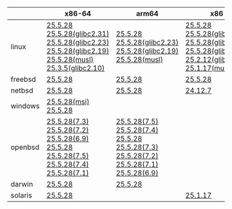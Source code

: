||x86-64|arm64|x86|ppc64le|armv7|armel|
| --- | --- | --- | --- | --- | --- | --- |
|linux|[25.5.28](https://github.com/roswell/sbcl_head/releases/download/25.5.28/sbcl-25.5.28-x86-64-linux-binary.tar.bz2)<br />[25.5.28(glibc2.31)](https://github.com/roswell/sbcl_head/releases/download/25.5.28/sbcl-25.5.28-x86-64-linux-glibc2.31-binary.tar.bz2)<br />[25.5.28(glibc2.23)](https://github.com/roswell/sbcl_head/releases/download/25.5.28/sbcl-25.5.28-x86-64-linux-glibc2.23-binary.tar.bz2)<br />[25.5.28(glibc2.19)](https://github.com/roswell/sbcl_head/releases/download/25.5.28/sbcl-25.5.28-x86-64-linux-glibc2.19-binary.tar.bz2)<br />[25.5.28(musl)](https://github.com/roswell/sbcl_head/releases/download/25.5.28/sbcl-25.5.28-x86-64-linux-musl-binary.tar.bz2)<br />[25.3.5(glibc2.10)](https://github.com/roswell/sbcl_head/releases/download/25.3.5/sbcl-25.3.5-x86-64-linux-glibc2.10-binary.tar.bz2)<br />|[25.5.28](https://github.com/roswell/sbcl_head/releases/download/25.5.28/sbcl-25.5.28-arm64-linux-binary.tar.bz2)<br />[25.5.28(glibc2.23)](https://github.com/roswell/sbcl_head/releases/download/25.5.28/sbcl-25.5.28-arm64-linux-glibc2.23-binary.tar.bz2)<br />[25.5.28(glibc2.19)](https://github.com/roswell/sbcl_head/releases/download/25.5.28/sbcl-25.5.28-arm64-linux-glibc2.19-binary.tar.bz2)<br />[25.5.28(musl)](https://github.com/roswell/sbcl_head/releases/download/25.5.28/sbcl-25.5.28-arm64-linux-musl-binary.tar.bz2)<br />|[25.5.28](https://github.com/roswell/sbcl_head/releases/download/25.5.28/sbcl-25.5.28-x86-linux-binary.tar.bz2)<br />[25.5.28(glibc2.31)](https://github.com/roswell/sbcl_head/releases/download/25.5.28/sbcl-25.5.28-x86-linux-glibc2.31-binary.tar.bz2)<br />[25.5.28(glibc2.23)](https://github.com/roswell/sbcl_head/releases/download/25.5.28/sbcl-25.5.28-x86-linux-glibc2.23-binary.tar.bz2)<br />[25.5.28(glibc2.19)](https://github.com/roswell/sbcl_head/releases/download/25.5.28/sbcl-25.5.28-x86-linux-glibc2.19-binary.tar.bz2)<br />[25.2.12(glibc2.10)](https://github.com/roswell/sbcl_head/releases/download/25.2.12/sbcl-25.2.12-x86-linux-glibc2.10-binary.tar.bz2)<br />[25.1.17(musl)](https://github.com/roswell/sbcl_head/releases/download/25.1.17/sbcl-25.1.17-x86-linux-musl-binary.tar.bz2)<br />|[25.5.28](https://github.com/roswell/sbcl_head/releases/download/25.5.28/sbcl-25.5.28-ppc64le-linux-binary.tar.bz2)<br />[25.5.28(glibc2.23)](https://github.com/roswell/sbcl_head/releases/download/25.5.28/sbcl-25.5.28-ppc64le-linux-glibc2.23-binary.tar.bz2)<br />[25.5.28(glibc2.19)](https://github.com/roswell/sbcl_head/releases/download/25.5.28/sbcl-25.5.28-ppc64le-linux-glibc2.19-binary.tar.bz2)<br />|[25.5.28](https://github.com/roswell/sbcl_head/releases/download/25.5.28/sbcl-25.5.28-armv7-linux-binary.tar.bz2)<br />|[25.1.17](https://github.com/roswell/sbcl_head/releases/download/25.1.17/sbcl-25.1.17-armel-linux-binary.tar.bz2)<br />|
|freebsd|[25.5.28](https://github.com/roswell/sbcl_head/releases/download/25.5.28/sbcl-25.5.28-x86-64-freebsd-binary.tar.bz2)<br />|[25.5.28](https://github.com/roswell/sbcl_head/releases/download/25.5.28/sbcl-25.5.28-arm64-freebsd-binary.tar.bz2)<br />|[25.5.28](https://github.com/roswell/sbcl_head/releases/download/25.5.28/sbcl-25.5.28-x86-freebsd-binary.tar.bz2)<br />||||
|netbsd|[25.5.28](https://github.com/roswell/sbcl_head/releases/download/25.5.28/sbcl-25.5.28-x86-64-netbsd-binary.tar.bz2)<br />|[25.5.28](https://github.com/roswell/sbcl_head/releases/download/25.5.28/sbcl-25.5.28-arm64-netbsd-binary.tar.bz2)<br />|[24.12.7](https://github.com/roswell/sbcl_head/releases/download/24.12.7/sbcl-24.12.7-x86-netbsd-binary.tar.bz2)<br />||||
|windows|[25.5.28(msi)](https://github.com/roswell/sbcl_head/releases/download/25.5.28/sbcl-25.5.28-x86-64-windows-binary.msi)<br />[25.5.28](https://github.com/roswell/sbcl_head/releases/download/25.5.28/sbcl-25.5.28-x86-64-windows-binary.tar.bz2)<br />||||||
|openbsd|[25.5.28(7.3)](https://github.com/roswell/sbcl_head/releases/download/25.5.28/sbcl-25.5.28-x86-64-openbsd-7.3-binary.tar.bz2)<br />[25.5.28(7.2)](https://github.com/roswell/sbcl_head/releases/download/25.5.28/sbcl-25.5.28-x86-64-openbsd-7.2-binary.tar.bz2)<br />[25.5.28(6.9)](https://github.com/roswell/sbcl_head/releases/download/25.5.28/sbcl-25.5.28-x86-64-openbsd-6.9-binary.tar.bz2)<br />[25.5.28](https://github.com/roswell/sbcl_head/releases/download/25.5.28/sbcl-25.5.28-x86-64-openbsd-binary.tar.bz2)<br />[25.5.28(7.5)](https://github.com/roswell/sbcl_head/releases/download/25.5.28/sbcl-25.5.28-x86-64-openbsd-7.5-binary.tar.bz2)<br />[25.5.28(7.4)](https://github.com/roswell/sbcl_head/releases/download/25.5.28/sbcl-25.5.28-x86-64-openbsd-7.4-binary.tar.bz2)<br />[25.5.28(7.1)](https://github.com/roswell/sbcl_head/releases/download/25.5.28/sbcl-25.5.28-x86-64-openbsd-7.1-binary.tar.bz2)<br />|[25.5.28(7.5)](https://github.com/roswell/sbcl_head/releases/download/25.5.28/sbcl-25.5.28-arm64-openbsd-7.5-binary.tar.bz2)<br />[25.5.28(7.4)](https://github.com/roswell/sbcl_head/releases/download/25.5.28/sbcl-25.5.28-arm64-openbsd-7.4-binary.tar.bz2)<br />[25.5.28](https://github.com/roswell/sbcl_head/releases/download/25.5.28/sbcl-25.5.28-arm64-openbsd-binary.tar.bz2)<br />[25.5.28(7.3)](https://github.com/roswell/sbcl_head/releases/download/25.5.28/sbcl-25.5.28-arm64-openbsd-7.3-binary.tar.bz2)<br />[25.5.28(7.2)](https://github.com/roswell/sbcl_head/releases/download/25.5.28/sbcl-25.5.28-arm64-openbsd-7.2-binary.tar.bz2)<br />[25.5.28(7.1)](https://github.com/roswell/sbcl_head/releases/download/25.5.28/sbcl-25.5.28-arm64-openbsd-7.1-binary.tar.bz2)<br />[25.5.28(6.9)](https://github.com/roswell/sbcl_head/releases/download/25.5.28/sbcl-25.5.28-arm64-openbsd-6.9-binary.tar.bz2)<br />|||||
|darwin|[25.5.28](https://github.com/roswell/sbcl_head/releases/download/25.5.28/sbcl-25.5.28-x86-64-darwin-binary.tar.bz2)<br />|[25.5.28](https://github.com/roswell/sbcl_head/releases/download/25.5.28/sbcl-25.5.28-arm64-darwin-binary.tar.bz2)<br />|||||
|solaris|[25.5.28](https://github.com/roswell/sbcl_head/releases/download/25.5.28/sbcl-25.5.28-x86-64-solaris-binary.tar.bz2)<br />||[25.1.17](https://github.com/roswell/sbcl_head/releases/download/25.1.17/sbcl-25.1.17-x86-solaris-binary.tar.bz2)<br />||||
